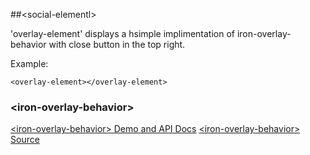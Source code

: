 ##&lt;social-elementl&gt;

'overlay-element' displays a hsimple implimentation of iron-overlay-behavior with close button in the top right.

Example:

	<overlay-element></overlay-element>

### &lt;iron-overlay-behavior&gt;

[&lt;iron-overlay-behavior&gt; Demo and API Docs](https://elements.polymer-project.org/elements/iron-overlay-behavior)
[&lt;iron-overlay-behavior&gt; Source](https://github.com/PolymerElements/iron-overlay-behavior)



